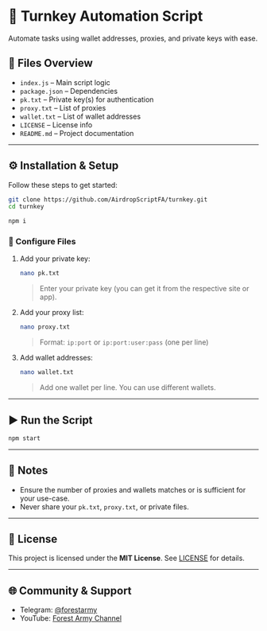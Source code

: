 # 🔐 Turnkey Automation Script

Automate tasks using wallet addresses, proxies, and private keys with ease.

## 📁 Files Overview

- `index.js` – Main script logic  
- `package.json` – Dependencies  
- `pk.txt` – Private key(s) for authentication  
- `proxy.txt` – List of proxies  
- `wallet.txt` – List of wallet addresses  
- `LICENSE` – License info  
- `README.md` – Project documentation  

---

## ⚙️ Installation & Setup

Follow these steps to get started:

```bash
git clone https://github.com/AirdropScriptFA/turnkey.git
cd turnkey
```

```bash
npm i
```

### 🔑 Configure Files

1. Add your private key:
   ```bash
   nano pk.txt
   ```
   > Enter your private key (you can get it from the respective site or app).

2. Add your proxy list:
   ```bash
   nano proxy.txt
   ```
   > Format: `ip:port` or `ip:port:user:pass` (one per line)

3. Add wallet addresses:
   ```bash
   nano wallet.txt
   ```
   > Add one wallet per line. You can use different wallets.

---

## ▶️ Run the Script

```bash
npm start
```

---

## 📝 Notes

- Ensure the number of proxies and wallets matches or is sufficient for your use-case.
- Never share your `pk.txt`, `proxy.txt`, or private files.

---

## 📄 License

This project is licensed under the **MIT License**. See [LICENSE](LICENSE) for details.

---

## 🌐 Community & Support

- Telegram: [@forestarmy](https://t.me/forestarmy)  
- YouTube: [Forest Army Channel](https://youtube.com/forestarmy)
